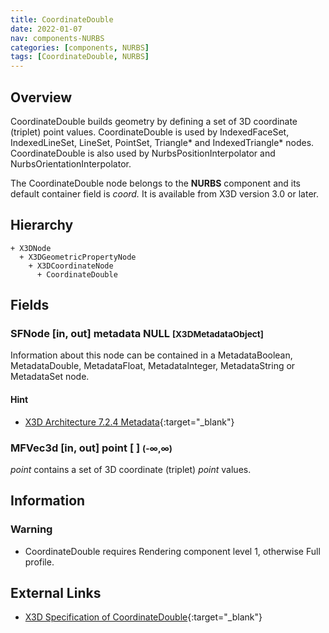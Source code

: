 ```yaml
---
title: CoordinateDouble
date: 2022-01-07
nav: components-NURBS
categories: [components, NURBS]
tags: [CoordinateDouble, NURBS]
---
```

<style>
.post h3 {
  word-spacing: 0.2em;
}
</style>

## Overview

CoordinateDouble builds geometry by defining a set of 3D coordinate (triplet) point values. CoordinateDouble is used by IndexedFaceSet, IndexedLineSet, LineSet, PointSet, Triangle* and IndexedTriangle* nodes. CoordinateDouble is also used by NurbsPositionInterpolator and NurbsOrientationInterpolator.

The CoordinateDouble node belongs to the **NURBS** component and its default container field is *coord.* It is available from X3D version 3.0 or later.

## Hierarchy

```
+ X3DNode
  + X3DGeometricPropertyNode
    + X3DCoordinateNode
      + CoordinateDouble
```

## Fields

### SFNode [in, out] **metadata** NULL <small>[X3DMetadataObject]</small>

Information about this node can be contained in a MetadataBoolean, MetadataDouble, MetadataFloat, MetadataInteger, MetadataString or MetadataSet node.

#### Hint

- [X3D Architecture 7.2.4 Metadata](https://www.web3d.org/specifications/X3Dv4Draft/ISO-IEC19775-1v4-CD1/Part01/components/core.html#Metadata){:target="_blank"}

### MFVec3d [in, out] **point** [ ] <small>(-∞,∞)</small>

*point* contains a set of 3D coordinate (triplet) *point* values.

## Information

### Warning

- CoordinateDouble requires Rendering component level 1, otherwise Full profile.

## External Links

- [X3D Specification of CoordinateDouble](https://www.web3d.org/documents/specifications/19775-1/V4.0/Part01/components/nurbs.html#CoordinateDouble){:target="_blank"}

